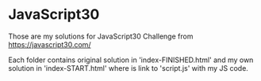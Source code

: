 # JavaScript30

<p>Those are my solutions for JavaScript30 Challenge from <a href="https://javascript30.com/">https://javascript30.com/</a></p>
<p>Each folder contains original solution in 'index-FINISHED.html' and my own solution in 'index-START.html' where is link to 'script.js' with my JS code.</p>
